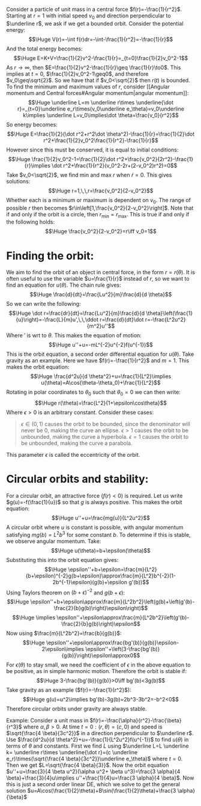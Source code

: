 Consider a particle of unit mass in a central force $f(r)=-\frac{1}{r^2}$. Starting at $r=1$ with initial speed $v_0$ and direction perpendicular to $\underline r$, we ask if we get a bounded orbit. Consider the potential energy:$$\Huge V(r)=-\int f(r)dr=-\int-\frac{1}{r^2}=-\frac{1}{r}$$And the total energy becomes:$$\Huge E=K+V=\frac{1}{2}v^2-\frac{1}{r}=_{t=0}\frac{1}{2}v_0^2-1$$As $r\to\infty$, then $E=\frac{1}{2}v^2-\frac{1}{r}\geq \frac{1}{r}\to0$. This implies at $t=0$, $\frac{1}{2}v_0^2-1\geq0$, and therefore $v_0\geq\sqrt{2}$. So we have that if $v_0<\sqrt{2}$ then $r(t)$ is bounded. To find the minimum and maximum values of $r$, consider [[Angular momentum and Central forces#Angular momentum|angular momentum]]: $$\Huge \underline L=m \underline r\times \underline{\dot r}=_{t=0}\underline e_r\times(v_0\underline e_\theta)=v_0\underline k\implies \underline L=v_0\implies\dot \theta=\frac{v_0}{r^2}$$So energy becomes:$$\Huge E=\frac{1}{2}(\dot r^2+r^2\dot \theta^2)-\frac{1}{r}=\frac{1}{2}\dot r^2+\frac{1}{2}v_0^2\frac{1}{r^2}-\frac{1}{r}$$However since this must be conserved, it is equal to initial conditions:$$\Huge \frac{1}{2}v_0^2-1=\frac{1}{2}\dot r^2+\frac{v_0^2}{2r^2}-\frac{1}{r}\implies \dot r^2+\frac{1}{r^2}(v_0^2-2r+(2-v_0^2)r^2)=0$$Take $v_0<\sqrt{2}$, we find min and max $r$ when $\dot r=0$. This gives solutions:$$\Huge r=1,\,\,r=\frac{v_0^2}{2-v_0^2}$$Whether each is a minimum or maximum is dependent on $v_0$. The range of possible $r$ then becomes $r\in\left[1,\frac{v_0^2}{2-v_0^2}\right]$. Note that if and only if the orbit is a circle, then $r_{\text{min}}=r_{\text{max}}$. This is true if and only if the following holds:$$\Huge \frac{v_0^2}{2-v_0^2}=r\iff v_0=1$$
# Finding the orbit:

We aim to find the orbit of an object in central force, in the form $r=r(\theta)$. It is often useful to use the variable $u=\frac{1}{r}$ instead of $r$, so we want to find an equation for $u(\theta)$. The chain rule gives:$$\Huge \frac{d}{dt}=\frac{Lu^2}{m}\frac{d}{d \theta}$$So we can write the following:$$\Huge \dot r=\frac{dr}{dt}=\frac{Lu^2}{m}\frac{d}{d \theta}\left(\frac{1}{u}\right)=-\frac{L}{m}u',\,\,\ddot r=\frac{d}{dt}\dot r=-\frac{L^2u^2}{m^2}u''$$Where $'$ is wrt to $\theta$. This makes the equation of motion:$$\Huge u''+u=-mL^{-2}u^{-2}f(u^{-1})$$This is the orbit equation,  a second order differential equation for $u(\theta)$. Take gravity as an example. Here we have $f(r)=-\frac{1}{r^2}$ and $m=1$. This makes the orbit equation:$$\Huge \frac{d^2u}{d \theta^2}+u=\frac{1}{L^2}\implies u(\theta)=A\cos(\theta-\theta_0)+\frac{1}{L^2}$$Rotating in polar coordinates to $\theta_0$ such that $\theta_0=0$ we can then write:$$\Huge r(\theta)=\frac{L^2}{1+\epsilon\cos\theta}$$Where $\epsilon>0$ is an arbitrary constant. Consider these cases:
> $\epsilon\in(0,1)$ causes the orbit to be bounded, since the denominator will never be $0$, making the curve an ellipse.
> $\epsilon>1$ causes the orbit to be unbounded, making the curve a hyperbola.
> $\epsilon=1$ causes the orbit to be unbounded, making the curve a parabola.

This parameter $\epsilon$ is called the eccentricity of the orbit.

# Circular orbits and stability:

For a circular orbit, an attractive force ($f(r)<0$) is required. Let us write $g(u)=-f(\frac{1}{u})$ so that $g$ is always positive. This makes the orbit equation:$$\Huge u''+u=\frac{mg(u)}{L^2u^2}$$A circular orbit where $u$ is constant is possible, with angular momentum satisfying $mg(b)=L^2b^3$ for some constant $b$. To determine if this is stable, we observe angular momentum. Take:$$\Huge u(\theta)=b+\epsilon(\theta)$$Substituting this into the orbit equation gives:$$\Huge \epsilon''+b+\epsilon=\frac{m}{L^2}(b+\epsilon)^{-2}g(b+\epsilon)\approx\frac{m}{L^2}b^{-2}(1-2b^{-1}\epsilon)(g(b)+\epsilon g'(b))$$Using Taylors theorem on $(b+ \epsilon)^{-2}$ and $g(b+\epsilon)$:$$\Huge \epsilon''+b+\epsilon\approx\frac{m}{L^2b^2}\left(g(b)+\left(g'(b)-\frac{2}{b}g(b)\right)\epsilon\right)$$$$\Huge \implies \epsilon''+\epsilon\approx\frac{m}{L^2b^2}\left(g'(b)-\frac{2}{b}g(b)\right)\epsilon$$Now using $\frac{m}{L^2b^2}=\frac{b}{g(b)}$:$$\Huge \epsilon''+\epsilon\approx\frac{bg'(b)}{g(b)}\epsilon-2\epsilon\implies \epsilon''+\left(3-\frac{bg'(b)}{g(b)}\right)\epsilon\approx0$$For $\epsilon(\theta)$ to stay small, we need the coefficient of $\epsilon$ in the above equation to be positive, as in simple harmonic motion. Therefore the orbit is stable if:$$\Huge 3-\frac{bg'(b)}{g(b)}>0\iff bg'(b)<3g(b)$$
Take gravity as an example ($f(r)=-\frac{1}{r^2}$):$$\Huge g(u)=u^2\implies bg'(b)-3g(b)=2b^3-3b^2=-b^2<0$$Therefore circular orbits under gravity are always stable. 

Example:  Consider a unit mass in $f(r)=-\frac{\alpha}{r^2}-\frac{\beta}{r^3}$ where $\alpha,\beta>0$. At time $t=0:(r, \theta)=(c,0)$ and speed is $\sqrt{\frac{4 \beta}{3c^2}}$ in a direction perpendicular to $\underline r$. Use $\frac{d^2u}{d \theta^2}+u=-\frac{1}{L^2u^2}f(u^{-1})$ to find $u(\theta)$ in terms of $\theta$ and constants. First we find $L$ using $\underline L=L \underline k= \underline r\times \underline{\dot r}=(c \underline e_r)\times(\sqrt{\frac{4 \beta}{3c^2}}\underline e_\theta)$ where $t=0$. Then we get $L=\sqrt{\frac{4 \beta}{3}}$. Now the orbit equation $u''+u=\frac{3}{4 \beta u^2}(\alpha u^2+ \beta u^3)=\frac{3 \alpha}{4 \beta}+\frac{3}{4}u\implies u''+\frac{1}{4}u=\frac{3 \alpha}{4 \beta}$. Now this is just a second order linear DE, which we solve to get the general solution $u=A\cos(\frac{1}{2}\theta)+B\sin(\frac{1}{2}\theta)+\frac{3 \alpha}{\beta}$